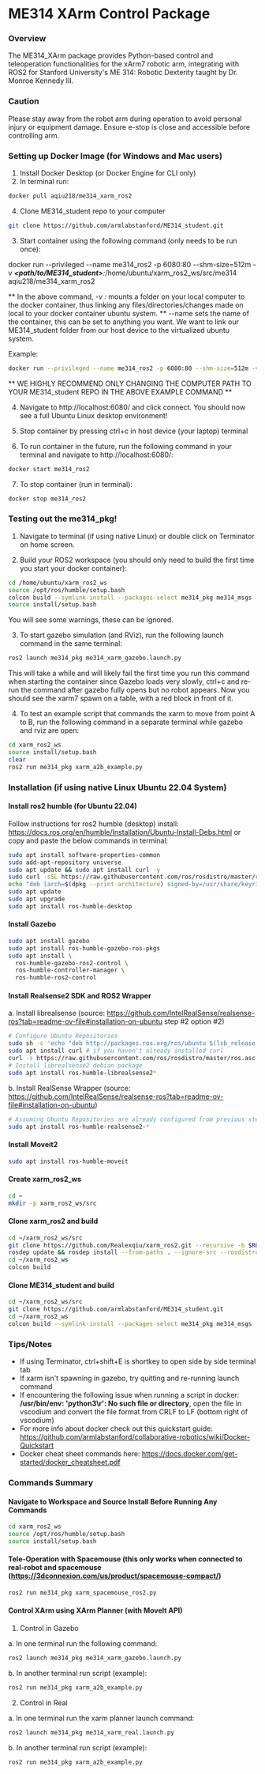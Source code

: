 # ME314 XArm Control Package
### Overview
The ME314_XArm package provides Python-based control and teleoperation functionalities for the xArm7 robotic arm, integrating with ROS2 for Stanford University's ME 314: Robotic Dexterity taught by Dr. Monroe Kennedy III.

### Caution
Please stay away from the robot arm during operation to avoid personal injury or equipment damage.
Ensure e-stop is close and accessible before controlling arm.

### Setting up Docker Image (for Windows and Mac users)
1. Install Docker Desktop (or Docker Engine for CLI only)
2. In terminal run: 

```bash
docker pull aqiu218/me314_xarm_ros2
```

4. Clone ME314_student repo to your computer

```bash
git clone https://github.com/armlabstanford/ME314_student.git
```

3. Start container using the following command (only needs to be run once): 

docker run --privileged --name me314_ros2 -p 6080:80 --shm-size=512m -v _**<path/to/ME314_student>**:_/home/ubuntu/xarm_ros2_ws/src/me314 aqiu218/me314_xarm_ros2

** In the above command, *-v <computer-path>:<docker-path>* mounts a folder on your local computer to the docker container, thus linking any files/directories/changes made on local to your docker container ubuntu system. 
** --name sets the name of the container, this can be set to anything you want. We want to link our ME314_student folder from our host device to the virtualized ubuntu system.

Example:

```bash
docker run --privileged --name me314_ros2 -p 6080:80 --shm-size=512m -v /home/alex/ME314_student:/home/ubuntu/xarm_ros2_ws/src/me314 aqiu218/me314_xarm_ros2
```

** WE HIGHLY RECOMMEND ONLY CHANGING THE COMPUTER PATH TO YOUR ME314_student REPO IN THE ABOVE EXAMPLE COMMAND **



4. Navigate to http://localhost:6080/ and click connect. You should now see a full Ubuntu Linux desktop environment!

5. Stop container by pressing ctrl+c in host device (your laptop) terminal

6. To run container in the future, run the following command in your terminal and navigate to http://localhost:6080/:

```bash
docker start me314_ros2
```
7. To stop container (run in terminal): 

```bash
docker stop me314_ros2
```

### Testing out the me314_pkg!

1. Navigate to terminal (if using native Linux) or double click on Terminator on home screen.

2. Build your ROS2 workspace (you should only need to build the first time you start your docker container):

```bash
cd /home/ubuntu/xarm_ros2_ws
source /opt/ros/humble/setup.bash
colcon build --symlink-install --packages-select me314_pkg me314_msgs
source install/setup.bash
```

You will see some warnings, these can be ignored.

3. To start gazebo simulation (and RViz), run the following launch command in the same terminal:

```bash
ros2 launch me314_pkg me314_xarm_gazebo.launch.py
```

This will take a while and will likely fail the first time you run this command when starting the container since Gazebo loads very slowly, ctrl+c and re-run the command after gazebo fully opens but no robot appears. Now you should see the xarm7 spawn on a table, with a red block in front of it.

4. To test an example script that commands the xarm to move from point A to B, run the following command in a separate terminal while gazebo and rviz are open:

```bash
cd xarm_ros2_ws
source install/setup.bash
clear
ros2 run me314_pkg xarm_a2b_example.py
```

### Installation (if using native Linux Ubuntu 22.04 System)

#### Install ros2 humble (for Ubuntu 22.04)
Follow instructions for ros2 humble (desktop) install: https://docs.ros.org/en/humble/Installation/Ubuntu-Install-Debs.html or copy and paste the below commands in terminal:

```bash
sudo apt install software-properties-common
sudo add-apt-repository universe
sudo apt update && sudo apt install curl -y
sudo curl -sSL https://raw.githubusercontent.com/ros/rosdistro/master/ros.key -o /usr/share/keyrings/ros-archive-keyring.gpg
echo "deb [arch=$(dpkg --print-architecture) signed-by=/usr/share/keyrings/ros-archive-keyring.gpg] http://packages.ros.org/ros2/ubuntu $(. /etc/os-release && echo $UBUNTU_CODENAME) main" | sudo tee /etc/apt/sources.list.d/ros2.list > /dev/null
sudo apt update
sudo apt upgrade
sudo apt install ros-humble-desktop
```

#### Install Gazebo

```bash
sudo apt install gazebo
sudo apt install ros-humble-gazebo-ros-pkgs
sudo apt install \
  ros-humble-gazebo-ros2-control \
  ros-humble-controller-manager \
  ros-humble-ros2-control
```

#### Install Realsense2 SDK and ROS2 Wrapper

a. Install librealsense (source: https://github.com/IntelRealSense/realsense-ros?tab=readme-ov-file#installation-on-ubuntu step #2 option #2)

```bash
# Configure Ubuntu Repositories
sudo sh -c 'echo "deb http://packages.ros.org/ros/ubuntu $(lsb_release -sc) main" > /etc/apt/sources.list.d/ros-latest.list'
sudo apt install curl # if you haven't already installed curl
curl -s https://raw.githubusercontent.com/ros/rosdistro/master/ros.asc | sudo apt-key add -
# Install librealsense2 debian package
sudo apt install ros-humble-librealsense2*
```

b. Install RealSense Wrapper (source: https://github.com/IntelRealSense/realsense-ros?tab=readme-ov-file#installation-on-ubuntu)

```bash
# Assuming Ubuntu Repositories are already configured from previous step, install realsense2 wrapper debian package
sudo apt install ros-humble-realsense2-*
```

#### Install Moveit2

```bash
sudo apt install ros-humble-moveit
```

#### Create xarm_ros2_ws

```bash
cd ~
mkdir -p xarm_ros2_ws/src
```

#### Clone xarm_ros2 and build

```bash
cd ~/xarm_ros2_ws/src
git clone https://github.com/Realexqiu/xarm_ros2.git --recursive -b $ROS_DISTRO
rosdep update && rosdep install --from-paths . --ignore-src --rosdistro $ROS_DISTRO -y --skip-keys="roscpp catkin"
cd ~/xarm_ros2_ws
colcon build
```

#### Clone ME314_student and build

```bash
cd ~/xarm_ros2_ws/src
git clone https://github.com/armlabstanford/ME314_student.git
cd ~/xarm_ros2_ws
colcon build --symlink-install --packages-select me314_pkg me314_msgs
```

### Tips/Notes

- If using Terminator, ctrl+shift+E is shortkey to open side by side terminal tab
- If xarm isn't spawning in gazebo, try quitting and re-running launch command
- If encountering the following issue when running a script in docker: **/usr/bin/env: 'python3\r': No such file or directory**, open the file in vscodium and convert the file format from CRLF to LF (bottom right of vscodium)
- For more info about docker check out this quickstart guide: https://github.com/armlabstanford/collaborative-robotics/wiki/Docker-Quickstart
- Docker cheat sheet commands here: https://docs.docker.com/get-started/docker_cheatsheet.pdf

### Commands Summary
#### Navigate to Workspace and Source Install Before Running Any Commands

```bash
cd xarm_ros2_ws
source /opt/ros/humble/setup.bash
source install/setup.bash
```

#### Tele-Operation with Spacemouse (this only works when connected to real-robot and spacemouse (https://3dconnexion.com/us/product/spacemouse-compact/)

```bash
ros2 run me314_pkg xarm_spacemouse_ros2.py
```

#### Control XArm using XArm Planner (with MoveIt API)

1. Control in Gazebo

a. In one terminal run the following command:

```bash
ros2 launch me314_pkg me314_xarm_gazebo.launch.py
```

b. In another terminal run script (example):

```bash
ros2 run me314_pkg xarm_a2b_example.py
```

2. Control in Real

a. In one terminal run the xarm planner launch command:

```bash
ros2 launch me314_pkg me314_xarm_real.launch.py
```

b. In another terminal run script (example):

```bash
ros2 run me314_pkg xarm_a2b_example.py
```

